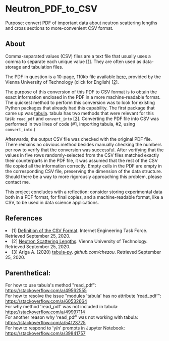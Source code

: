 # Neutron_PDF_to_CSV
Purpose: convert PDF of important data about neutron scattering lengths and cross sections to more-convenient CSV format.

## About
Comma-separated values (CSV) files are a text file that usually uses a comma to separate each unique value [[1]](#1). They are often used as data-storage and tabulation files.

The PDF in question is a 10-page, 110kb file available <a href = "http://www.ati.ac.at/~neutropt/scattering/Scattering_lengths_table_20010419.pdf">here</a>, provided by the Vienna University of Technology (click <a href = "https://www.tuwien.at/en/"></a> for English) [[2]](#2).

The purpose of this conversion of this PDF to CSV format is to obtain the exact information enclosed in the PDF in a more machine-readable format. The quickest method to perform this conversion was to look for existing Python packages that already had this capability. The first package that came up was <a href = "https://tabula.technology/">tabula</a>. tabula has two methods that were relevant for this task: `read_pdf` and `convert_into` [[3]](#3). Converting the PDF file into CSV was performed in two lines of code (#1, importing tabula, #2, using `convert_into`.)

Afterwards, the output CSV file was checked with the original PDF file. There remains no obvious method besides manually checking the numbers per row to verify that the conversion was successful. After verifying that the values in five rows randomly-selected from the CSV files matched exactly their counterparts in the PDF file, it was assumed that the rest of the CSV file copied all the information correctly. Empty cells in the PDF are empty in the corresponding CSV file, preserving the dimension of the data structure. Should there be a way to more rigorously approaching this problem, please contact me.

This project concludes with a reflection: consider storing experimental data both in a PDF format, for final copies, and a machine-readable format, like a CSV, to be used in data science applications.

## References
<li>
<a id = "1">[1]</a>
<a href = "https://tools.ietf.org/html/rfc4180#section-2">Definition of the CSV Format</a>. Internet Engineering Task Force. Retrieved September 25, 2020.
</li>

<li>
<a id = "2">[2]</a>
<a href = "http://www.ati.ac.at/~neutropt/scattering/table.html">Neutron Scattering Lengths</a>. Vienna University of Technology. Retrieved September 25, 2020.
</li>

<li>
<a id = "3">[3]</a>
Ariga A. (2020) <a href = "https://github.com/chezou/tabula-py">tabula-py</a>. <i>github.com/chezou</i>. Retrieved September 25, 2020.
</li>

## Parenthetical:
For how to use tabula's method "read_pdf": https://stackoverflow.com/a/49562555 <br />
For how to resolve the issue "modules 'tabula' has no attribute 'read_pdf'": https://stackoverflow.com/a/60532664 <br />
For why method 'read_pdf' was not included in tabula: https://stackoverflow.com/a/49997114 <br />
For another reason why 'read_pdf' was not working with tabula: https://stackoverflow.com/a/54123725 <br />
For how to respond to 'y/n' prompts in Jupyter Notebook: https://stackoverflow.com/a/39841757 
